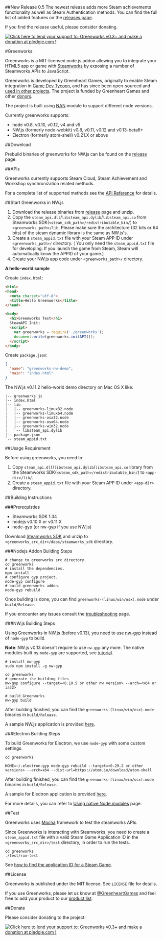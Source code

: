 ##New Release 0.5
The newest release adds more Steam achievements functionality as well as Steam Authentication methods. You can find the full list of added features on the [releases page](https://github.com/greenheartgames/greenworks/releases").

If you find the release useful, please consider donating.

<a href='https://pledgie.com/campaigns/27218'><img alt='Click here to lend your support to: Greenworks v0.3+ and make a donation at pledgie.com !' src='https://pledgie.com/campaigns/27218.png?skin_name=chrome' border='0' ></a>

#Greenworks

Greenworks is a MIT-licensed node.js addon allowing you to integrate your HTML5 app or game with [Steamworks](http://www.steampowered.com/steamworks/) by exposing a number of Steamworks APIs to JavaScript.

Greenworks is developed by Greenheart Games, originally to enable Steam integration in [Game Dev Tycoon](http://www.greenheartgames.com/app/game-dev-tycoon/), and has since been open-sourced and [used in other projects](https://github.com/greenheartgames/greenworks/wiki/Apps-games-using-greenworks). The project is funded by Greenheart Games and other [donors](https://pledgie.com/campaigns/27218#donors).

The project is built using [NAN](https://github.com/nodejs/nan) module to support different node versions.

Currently greenworks supports:

* node v0.8, v0.10, v0.12, v4 and v5
* NW.js (formerly node-webkit) v0.8, v0.11, v0.12 and v0.13-beta6+
* Electron (formerly atom-shell) v0.21.X or above

##Download

Prebuild binaries of greenworks for NW.js can be found on
the [release](https://github.com/greenheartgames/greenworks/releases) page.

##APIs

Greenworks currently supports Steam Cloud, Steam Achievement and Workshop synchronization related methods.

For a complete list of supported methods see the [API Reference](https://github.com/greenheartgames/greenworks/wiki/API-Reference)
for details.

##Start Greenworks in NW.js

1. Download the release binaries from [release](https://github.com/greenheartgames/greenworks/releases) page and unzip.
2. Copy the `steam_api.dll`/`libsteam_api.dylib`/`libsteam_api.so` from Steamworks SDK(`<steam_sdk_path>/redistributable_bin/`) to
`<greenworks_path>/lib`. Please make sure the architecture (32 bits or 64 bits) of the steam dynamic library is the same as NW.js's.
3. Create a `steam_appid.txt` file with your Steam APP ID under `<greenworks_path>/` directory. (
    You only need the `steam_appid.txt` file for developing. If you launch the game from Steam, Steam will automatically know the APPID of your game.)
4. Create your NW.js app code under `<greenworks_path>/` directory.

**A hello-world sample**

Create `index.html`:

```html
<html>
<head>
  <meta charset="utf-8">
  <title>Hello Greenworks</title>
</head>

<body>
  <h1>Greenworks Test</h1>
  SteamAPI Init:
  <script>
    var greenworks = require('./greenworks');
    document.write(greenworks.initAPI());
  </script>
</body>
```

Create `package.json`:

```json
{
  "name": "greenworks-nw-demo",
  "main": "index.html"
}
```

The NW.js v0.11.2 hello-world demo directory on Mac OS X like:
```
|-- greenworks.js
|-- index.html
|-- lib
|   |-- greenworks-linux32.node
|   |-- greenworks-linux64.node
|   |-- greenworks-osx32.node
|   |-- greenworks-osx64.node
|   |-- greenworks-win32.node
|   `-- libsteam_api.dylib
|-- package.json
`-- steam_appid.txt
```

##Usage Requirement

Before using greenworks, you need to:

1. Copy `steam_api.dll`/`libsteam_api.dylib`/`libsteam_api.so` library from the Steamworks SDK(`<steam_sdk_path>/redistributable_bin/`)
to `<app-dir>/lib/`.
2. Create a `steam_appid.txt` file with your Steam APP ID under `<app-dir>` directory.


##Building Instructions

###Prerequisties

* Steamworks SDK 1.34
* nodejs v0.10.X or v0.11.X
* node-gyp (or nw-gyp if you use NW.js)

Download [Steamworks SDK](https://partner.steamgames.com/) and unzip to `<greenworks_src_dir>/deps/steamworks_sdk`
directory.

###Nodejs Addon Building Steps

```shell
# change to greenworks src directory.
cd greenworks
# install the dependencies.
npm install
# configure gyp project.
node-gyp configure
# build greenworks addon.
node-gyp rebuild
```

Once building is done, you can find `greenworks-(linux/win/osx).node` under
`build/Release`.

If you encounter any issues consult the
[troubleshooting](https://github.com/greenheartgames/greenworks/wiki/Troubleshooting) page.

###NW.js Building Steps

Using Greenworks in NW.js (before v0.13), you need to use [nw-gyp](https://github.com/nwjs/nw-gyp)
instead of `node-gyp` to build.

**Note**:
NW.js v0.13 doesn't require to use `nw-gyp` any more. The native modules built by
`node-gyp` are supported, see [tutorial](https://groups.google.com/forum/#!msg/nwjs-general/UqEq8ito2gI/W-ld9LSoDQAJ).

```shell
# install nw-gyp
sudo npm install -g nw-gyp

cd greenworks
# generate the building files
nw-gyp configure --target=<0.10.5 or other nw version> --arch=<x64 or ia32>

# build Greenworks
nw-gyp build
```

After building finished, you can find the `greenworks-(linux/win/osx).node` binaries in `build/Release`.

A sample NW.js application is provided [here](https://github.com/greenheartgames/greenworks/tree/master/samples/nw.js).


###Electron Building Steps

To build Greenworks for Electron, we use `node-gyp` with some custom settings.

```shell
cd greenworks

HOME=~/.electron-gyp node-gyp rebuild --target=<0.29.2 or other versions> --arch=x64 --dist-url=https://atom.io/download/atom-shell
```

After building finished, you can find the `greenworks-(linux/win/osx).node` binaries in `build/Release`.

A sample for Electron application is provided [here](https://github.com/greenheartgames/greenworks/tree/master/samples/electron).

For more details, you can refer to [Using native Node modules](https://github.com/atom/electron/blob/master/docs/tutorial/using-native-node-modules.md) page.

##Test

Greenworks uses [Mocha](http://visionmedia.github.io/mocha/) framework to test the steamworks APIs.

Since Greenworks is interacting with Steamworks, you need to create a `steam_appid.txt` file with
a valid Steam Game Application ID in the `<greenworks_src_dir>/test` directory, in order to run the tests.

```shell
cd greenworks
./test/run-test
```

See [how to find the application ID for a Steam Game](https://support.steampowered.com/kb_article.php?ref=3729-WFJZ-4175).

##License

Greenworks is published under the MIT license. See `LICENSE` file for details.

If you use Greenworks, please let us know at [@GreenheartGames](https://twitter.com/GreenheartGames) and feel free to add your product to our [product list](https://github.com/greenheartgames/greenworks/wiki/Apps-games-using-greenworks).

##Donate

Please consider donating to the project:

<a href='https://pledgie.com/campaigns/27218'><img alt='Click here to lend your support to: Greenworks v0.3+ and make a donation at pledgie.com !' src='https://pledgie.com/campaigns/27218.png?skin_name=chrome' border='0' ></a>

